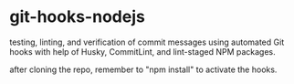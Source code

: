 # git-hooks-nodejs

testing, linting, and verification of commit messages using automated Git hooks with help of Husky, CommitLint, and lint-staged NPM packages. 

after cloning the repo, remember to "npm install" to activate the hooks.
